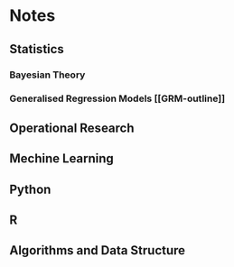 # Notes

## Statistics

### Bayesian Theory

### Generalised Regression Models [[GRM-outline]]

## Operational Research

## Mechine Learning

## Python

## R

## Algorithms and Data Structure
